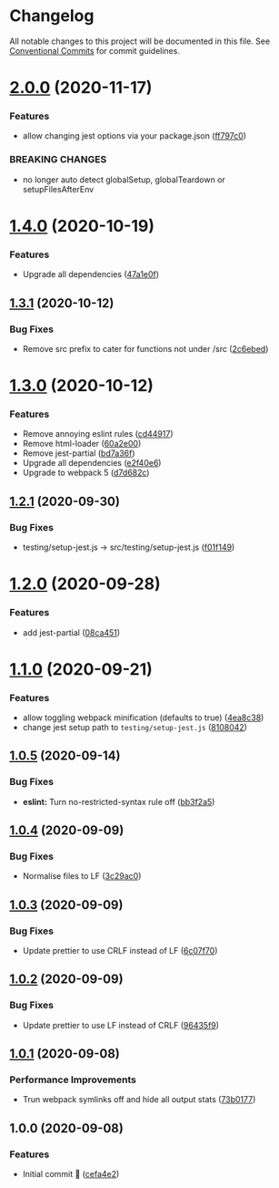 # Changelog

All notable changes to this project will be documented in this file. See
[Conventional Commits](https://conventionalcommits.org) for commit guidelines.

# [2.0.0](https://github.com/michael-wolfenden/serverless-bundler/compare/v1.4.0...v2.0.0) (2020-11-17)


### Features

* allow changing jest options via your package.json ([ff797c0](https://github.com/michael-wolfenden/serverless-bundler/commit/ff797c066740849bfdcc14b5c4bc0d221e28194c))


### BREAKING CHANGES

* no longer auto detect globalSetup, globalTeardown or setupFilesAfterEnv

# [1.4.0](https://github.com/michael-wolfenden/serverless-bundler/compare/v1.3.1...v1.4.0) (2020-10-19)

### Features

- Upgrade all dependencies
  ([47a1e0f](https://github.com/michael-wolfenden/serverless-bundler/commit/47a1e0f67e9e3a4a0ec4b8f79bc8df4d99e0bbb1))

## [1.3.1](https://github.com/michael-wolfenden/serverless-bundler/compare/v1.3.0...v1.3.1) (2020-10-12)

### Bug Fixes

- Remove src prefix to cater for functions not under /src
  ([2c6ebed](https://github.com/michael-wolfenden/serverless-bundler/commit/2c6ebed54c63148599ebbc363a223adcd646c339))

# [1.3.0](https://github.com/michael-wolfenden/serverless-bundler/compare/v1.2.1...v1.3.0) (2020-10-12)

### Features

- Remove annoying eslint rules
  ([cd44917](https://github.com/michael-wolfenden/serverless-bundler/commit/cd449174e37b047e048e79c3409568d434898bfc))
- Remove html-loader
  ([60a2e00](https://github.com/michael-wolfenden/serverless-bundler/commit/60a2e003aafb5c6d6108fa322c0ea529272ea288))
- Remove jest-partial
  ([bd7a36f](https://github.com/michael-wolfenden/serverless-bundler/commit/bd7a36f19da54d215c3b548f995d668b23bbfacd))
- Upgrade all dependencies
  ([e2f40e6](https://github.com/michael-wolfenden/serverless-bundler/commit/e2f40e6cff8cf0a8a871812add0daa2a386655a5))
- Upgrade to webpack 5
  ([d7d682c](https://github.com/michael-wolfenden/serverless-bundler/commit/d7d682c47798eba51749a8d06108db612920760c))

## [1.2.1](https://github.com/michael-wolfenden/serverless-bundler/compare/v1.2.0...v1.2.1) (2020-09-30)

### Bug Fixes

- testing/setup-jest.js -> src/testing/setup-jest.js
  ([f01f149](https://github.com/michael-wolfenden/serverless-bundler/commit/f01f149d923ba9fa8a1bb6d8929a0886163c67b4))

# [1.2.0](https://github.com/michael-wolfenden/serverless-bundler/compare/v1.1.0...v1.2.0) (2020-09-28)

### Features

- add jest-partial
  ([08ca451](https://github.com/michael-wolfenden/serverless-bundler/commit/08ca451160fdc591a6f9db075e8263b5cbe7790d))

# [1.1.0](https://github.com/michael-wolfenden/serverless-bundler/compare/v1.0.5...v1.1.0) (2020-09-21)

### Features

- allow toggling webpack minification (defaults to true)
  ([4ea8c38](https://github.com/michael-wolfenden/serverless-bundler/commit/4ea8c38a3e9c35eb13619404bd1b48b5930d038a))
- change jest setup path to `testing/setup-jest.js`
  ([8108042](https://github.com/michael-wolfenden/serverless-bundler/commit/81080423e0d6fcd955f10b4204ceaf3cc16be2da))

## [1.0.5](https://github.com/michael-wolfenden/serverless-bundler/compare/v1.0.4...v1.0.5) (2020-09-14)

### Bug Fixes

- **eslint:** Turn no-restricted-syntax rule off
  ([bb3f2a5](https://github.com/michael-wolfenden/serverless-bundler/commit/bb3f2a5f649ab6530863d57e2c4581d82ee92a65))

## [1.0.4](https://github.com/michael-wolfenden/serverless-bundler/compare/v1.0.3...v1.0.4) (2020-09-09)

### Bug Fixes

- Normalise files to LF
  ([3c29ac0](https://github.com/michael-wolfenden/serverless-bundler/commit/3c29ac08aa8051f60173a4b6043aaa17fa5d1c24))

## [1.0.3](https://github.com/michael-wolfenden/serverless-bundler/compare/v1.0.2...v1.0.3) (2020-09-09)

### Bug Fixes

- Update prettier to use CRLF instead of LF
  ([6c07f70](https://github.com/michael-wolfenden/serverless-bundler/commit/6c07f70c8b56d6e7e86600abf905322b306133e5))

## [1.0.2](https://github.com/michael-wolfenden/serverless-bundler/compare/v1.0.1...v1.0.2) (2020-09-09)

### Bug Fixes

- Update prettier to use LF instead of CRLF
  ([96435f9](https://github.com/michael-wolfenden/serverless-bundler/commit/96435f92eb0b86782553511a481d9561c06248a7))

## [1.0.1](https://github.com/michael-wolfenden/serverless-bundler/compare/v1.0.0...v1.0.1) (2020-09-08)

### Performance Improvements

- Trun webpack symlinks off and hide all output stats
  ([73b0177](https://github.com/michael-wolfenden/serverless-bundler/commit/73b017760f481ddcdc983017a56b64fbfa5f5236))

## 1.0.0 (2020-09-08)

### Features

- Initial commit 🎉
  ([cefa4e2](https://github.com/michael-wolfenden/serverless-bundler/commit/cefa4e2b4f7c314cec2ed4f5039c63db872067ad))
